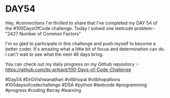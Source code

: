# DAY54
Hey, #connections I'm thrilled to share that I've completed my DAY 54 of the #100DaysOfCode challenge. Today I solved one leetcode problem:- "2427 Number of Common Factors"

I'm so glad to participate in this challenge and push myself to become a better coder. It's amazing what a little bit of focus and determination can do. I can't wait to see what the next 46 days bring.

You can check out my daily progress on my Github repository :- https://github.com/its-arihant/100-Days-of-Code-Challenge

#Day54 #DrGVishwanathan #vitbhopal #vitbhopallions #100daysofcodechallenge #DSA #python #leetcode #programming #progress #coding #array #learning 



